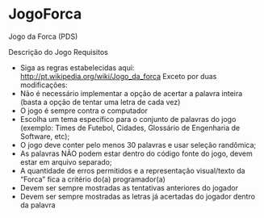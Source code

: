 # JogoForca
Jogo da Forca (PDS)

Descrição do Jogo
Requisitos
* Siga as regras estabelecidas aqui: http://pt.wikipedia.org/wiki/Jogo_da_forca Exceto por duas modificações:
* Não é necessário implementar a opção de acertar a palavra inteira (basta a opção de tentar uma letra de cada vez)
* O jogo é sempre contra o computador
* Escolha um tema específico para o conjunto de palavras do jogo (exemplo: Times de Futebol, Cidades, Glossário de Engenharia de Software, etc);
* O jogo deve conter pelo menos 30 palavras e usar seleção randômica;
* As palavras NÃO podem estar dentro do código fonte do jogo, devem estar em arquivo separado;
* A quantidade de erros permitidos e a representação visual/texto da “Forca” fica a critério do(a) programador(a)
* Devem ser sempre mostradas as tentativas anteriores do jogador
* Devem ser sempre mostradas as letras já acertadas do jogador dentro da palavra
